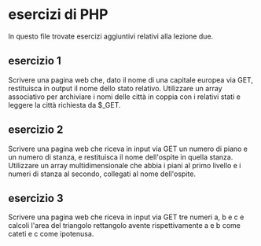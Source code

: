 # esercizi di PHP
In questo file trovate esercizi aggiuntivi relativi alla lezione due.

## esercizio 1
Scrivere una pagina web che, dato il nome di una capitale europea via GET, restituisca in output il nome dello stato relativo.
Utilizzare un array associativo per archiviare i nomi delle città in coppia con i relativi stati e leggere la città richiesta da $_GET.

## esercizio 2
Scrivere una pagina web che riceva in input via GET un numero di piano e un numero di stanza, e restituisca il nome dell'ospite in quella stanza.
Utilizzare un array multidimensionale che abbia i piani al primo livello e i numeri di stanza al secondo, collegati al nome dell'ospite.

## esercizio 3
Scrivere una pagina web che riceva in input via GET tre numeri a, b e c e calcoli l'area del triangolo rettangolo avente rispettivamente a e b
come cateti e c come ipotenusa.
